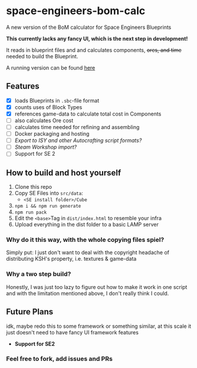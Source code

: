 # space-engineers-bom-calc
A new version of the BoM calculator for Space Engineers Blueprints

**This currently lacks any fancy UI, which is the next step in development!**

It reads in blueprint files and and calculates components, ~~ores, and time~~ needed to build the Blueprint.

A running version can be found [here](https://se-bom.lj-apps.de/)

## Features
- [X] loads Blueprints in ```.sbc```-file format
- [X] counts uses of Block Types
- [X] references game-data to calculate total cost in Components
- [ ] also calculates Ore cost
- [ ] calculates time needed for refining and assembling
- [ ] Docker packaging and hosting
- [ ] *Export to ISY and other Autocrafting script formats?*
- [ ] *Steam Workshop import?*
- [ ] Support for SE 2

## How to build and host yourself
1. Clone this repo
2. Copy SE Files into ```src/data```:
   - ```<SE install folder>/Cube```
3. ```npm i && npm run generate```
4. ```npm run pack```
5. Edit the ```<base>```Tag in ```dist/index.html``` to resemble your infra
6. Upload everything in the dist folder to a basic LAMP server

### Why do it this way, with the whole copying files spiel?
Simply put: I just don't want to deal with the copyright headache of distributing KSH's property, i.e. textures & game-data
### Why a two step build?
Honestly, I was just too lazy to figure out how to make it work in one script and with the limitation mentioned above, I don't really think I could.

## Future Plans
idk, maybe redo this to some framework or something similar, at this scale it just doesn't need to have fancy UI framework features
- __Support for SE2__

### Feel free to fork, add issues and PRs